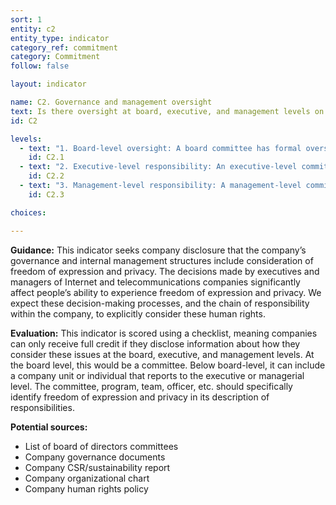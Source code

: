 ```yaml
---
sort: 1
entity: c2
entity_type: indicator
category_ref: commitment
category: Commitment
follow: false

layout: indicator

name: C2. Governance and management oversight
text: Is there oversight at board, executive, and management levels on how the company’s policies and practices affect freedom of expression and privacy?
id: C2

levels:
  - text: "1. Board-level oversight: A board committee has formal oversight over how company practices affect freedom of expression and privacy."
    id: C2.1
  - text: "2. Executive-level responsibility: An executive-level committee, team, program or officer oversees how company practices affect freedom of expression and privacy."
    id: C2.2
  - text: "3. Management-level responsibility: A management-level committee, team, program or officer oversees how company practices affect freedom of expression and privacy."
    id: C2.3

choices:

---
```


**Guidance:** This indicator seeks company disclosure that the company’s governance and internal management structures include consideration of freedom of expression and privacy. The decisions made by executives and managers of Internet and telecommunications companies significantly affect people’s ability to experience freedom of expression and privacy. We expect these decision-making processes, and the chain of responsibility within the company, to explicitly consider these human rights.

**Evaluation:** This indicator is scored using a checklist, meaning companies can only receive full credit if they disclose information about how they consider these issues at the board, executive, and management levels. At the board level, this would be a committee. Below board-level, it can include a company unit or individual that reports to the executive or managerial level. The committee, program, team, officer, etc. should specifically identify freedom of expression and privacy in its description of responsibilities.

**Potential sources:**

 - List of board of directors committees
 - Company governance documents
 - Company CSR/sustainability report
 - Company organizational chart
 - Company human rights policy
